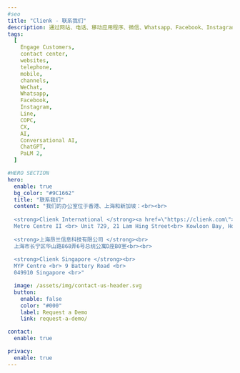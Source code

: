 ```yaml
---
#seo
title: "Clienk - 联系我们"
description: 通过网站、电话、移动应用程序、微信、Whatsapp、Facebook、Instagram、Lazada、Shopee 和许多其他流行的消息传递应用程序等社交媒体渠道吸引客户。
tags:
  [
    Engage Customers,
    contact center,
    websites,
    telephone,
    mobile,
    channels,
    WeChat,
    Whatsapp,
    Facebook,
    Instagram,
    Line,
    COPC,
    CX,
    AI,
    Conversational AI,
    ChatGPT,
    PaLM 2,
  ]

#HERO SECTION
hero:
  enable: true
  bg_color: "#9C1662"
  title: "联系我们"
  content: "我们的办公室位于香港、上海和新加坡：<br><br>
  
  <strong>Clienk International </strong><a href=\"https://clienk.com\">(.com Website)</a><br>
  Metro Centre II <br> Unit 729, 21 Lam Hing Street<br> Kowloon Bay, Hong Kong SAR<br><br>
  
  <strong>上海昂兰信息科技有限公司 </strong><br> 
  上海市长宁区华山路868弄6号总统公寓D座B0室<br><br>
  
  <strong>Clienk Singapore </strong><br> 
  MYP Centre <br> 9 Battery Road <br> 
  049910 Singapore <br>"

  image: /assets/img/contact-us-header.svg
  button:
    enable: false
    color: "#000"
    label: Request a Demo
    link: request-a-demo/

contact:
  enable: true

privacy:
  enable: true
---
```

